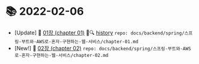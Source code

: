 # 📚 2022-02-06
- [Update] 📙 [01장 (chapter 01)](https://til.qriositylog.com/featured/backend/spring/스프링-부트와-AWS로-혼자-구현하는-웹-서비스/chapter-01) 📃🔍 [history](https://github.com/Queue-ri/TIL/commits/main/docs/backend/spring/스프링-부트와-AWS로-혼자-구현하는-웹-서비스/chapter-01.md?since=2022-02-06T00:00:00Z&until=2022-02-06T23:59:59Z) `repo: docs/backend/spring/스프링-부트와-AWS로-혼자-구현하는-웹-서비스/chapter-01.md`
- [New!] 📗 [02장 (chapter 02)](https://til.qriositylog.com/featured/backend/spring/스프링-부트와-AWS로-혼자-구현하는-웹-서비스/chapter-02) `repo: docs/backend/spring/스프링-부트와-AWS로-혼자-구현하는-웹-서비스/chapter-02.md`
